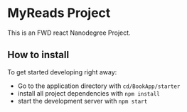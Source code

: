 # MyReads Project

This is an FWD react Nanodegree Project.


## How to install

To get started developing right away:
- Go to the application directory with `cd/BookApp/starter`
- install all project dependencies with `npm install`
- start the development server with `npm start`
